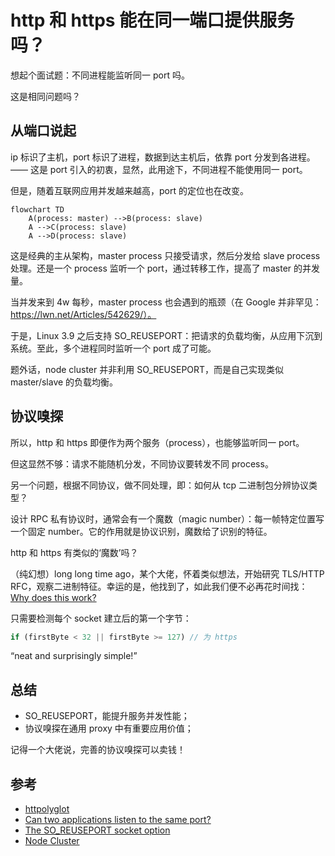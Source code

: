 # http 和 https 能在同一端口提供服务吗？

想起个面试题：不同进程能监听同一 port 吗。

这是相同问题吗？

## 从端口说起

ip 标识了主机，port 标识了进程，数据到达主机后，依靠 port 分发到各进程。 —— 这是 port 引入的初衷，显然，此用途下，不同进程不能使用同一 port。

但是，随着互联网应用并发越来越高，port 的定位也在改变。

```mermaid
flowchart TD 
    A(process: master) -->B(process: slave) 
    A -->C(process: slave) 
    A -->D(process: slave) 
```

这是经典的主从架构，master process 只接受请求，然后分发给 slave process 处理。还是一个 process 监听一个 port，通过转移工作，提高了 master 的并发量。

当并发来到 4w 每秒，master process 也会遇到的瓶颈（在 Google 并非罕见：https://lwn.net/Articles/542629/）。

于是，Linux 3.9 之后支持 SO_REUSEPORT：把请求的负载均衡，从应用下沉到系统。至此，多个进程同时监听一个 port 成了可能。

题外话，node cluster 并非利用 SO_REUSEPORT，而是自己实现类似 master/slave 的负载均衡。

## 协议嗅探

所以，http 和 https 即便作为两个服务（process），也能够监听同一 port。

但这显然不够：请求不能随机分发，不同协议要转发不同 process。

另一个问题，根据不同协议，做不同处理，即：如何从 tcp 二进制包分辨协议类型？

设计 RPC 私有协议时，通常会有一个魔数（magic number）：每一帧特定位置写一个固定 number。它的作用就是协议识别，魔数给了识别的特征。

http 和 https 有类似的‘魔数’吗？

（纯幻想）long long time ago，某个大佬，怀着类似想法，开始研究 TLS/HTTP RFC，观察二进制特征。幸运的是，他找到了，如此我们便不必再花时间找：[Why does this work?](https://github.com/mscdex/httpolyglot/issues/3#issuecomment-173680155)

只需要检测每个 socket 建立后的第一个字节：

```js
if (firstByte < 32 || firstByte >= 127) // 为 https
```

“neat and surprisingly simple!”

## 总结

- SO_REUSEPORT，能提升服务并发性能；
- 协议嗅探在通用 proxy 中有重要应用价值；

记得一个大佬说，完善的协议嗅探可以卖钱！

## 参考

- [httpolyglot](https://github.com/mscdex/httpolyglot)
- [Can two applications listen to the same port?](https://stackoverflow.com/questions/1694144/can-two-applications-listen-to-the-same-port)
- [The SO_REUSEPORT socket option](https://lwn.net/Articles/542629/)
- [Node Cluster](https://nodejs.org/api/cluster.html)









